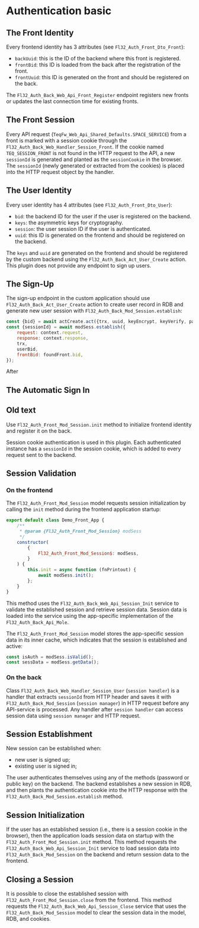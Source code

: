 # Authentication basic

## The Front Identity

Every frontend identity has 3 attributes (see `Fl32_Auth_Front_Dto_Front`):

* `backUuid`: this is the ID of the backend where this front is registered.
* `frontBid`: this ID is loaded from the back after the registration of the front.
* `frontUuid`: this ID is generated on the front and should be registered on the back.

The `Fl32_Auth_Back_Web_Api_Front_Register` endpoint registers new fronts or updates the last connection time for
existing fronts.

## The Front Session

Every API request (`TeqFw_Web_Api_Shared_Defaults.SPACE_SERVICE`) from a front is marked with a session cookie through
the `Fl32_Auth_Back_Web_Handler_Session_Front`. If the cookie named `TEQ_SESSION_FRONT` is not found in the HTTP request
to the API, a new `sessionId` is generated and planted as the `sessionCookie` in the browser. The `sessionId` (newly
generated or extracted from the cookies) is placed into the HTTP request object by the handler.

## The User Identity

Every user identity has 4 attributes (see `Fl32_Auth_Front_Dto_User`):

* `bid`: the backend ID for the user if the user is registered on the backend.
* `keys`: the asymmetric keys for cryptography.
* `session`: the user session ID if the user is authenticated.
* `uuid`: this ID is generated on the frontend and should be registered on the backend.

The `keys` and `uuid` are generated on the frontend and should be registered by the custom backend
using the `Fl32_Auth_Back_Act_User_Create` action. This plugin does not provide any endpoint to sign up users.

## The Sign-Up

The sign-up endpoint in the custom application should use `Fl32_Auth_Back_Act_User_Create` action to create user record
in RDB and generate new user session with `Fl32_Auth_Back_Mod_Session.establish`:

```javascript
const {bid} = await actCreate.act({trx, uuid, keyEncrypt, keyVerify, passHash, passSalt, email, enabled});
const {sessionId} = await modSess.establish({
    request: context.request,
    response: context.response,
    trx,
    userBid,
    frontBid: foundFront.bid,
});
```

After

## The Automatic Sign In

## Old text

Use `Fl32_Auth_Front_Mod_Session.init` method to initialize frontend identity and register it on the back.

Session cookie authentication is used in this plugin. Each authenticated instance has a `sessionId` in the session
cookie, which is added to every request sent to the backend.

## Session Validation

### On the frontend

The `Fl32_Auth_Front_Mod_Session` model requests session initialization by calling the `init` method during the frontend
application startup:

```javascript
export default class Demo_Front_App {
    /**
     * @param {Fl32_Auth_Front_Mod_Session} modSess
     */
    constructor(
        {
            Fl32_Auth_Front_Mod_Session$: modSess,
        }
    ) {
        this.init = async function (fnPrintout) {
            await modSess.init();
        };
    }
}
```

This method uses the `Fl32_Auth_Back_Web_Api_Session_Init` service to validate the established session and retrieve
session data. Session data is loaded into the service using the app-specific implementation of
the `Fl32_Auth_Back_Api_Mole`.

The `Fl32_Auth_Front_Mod_Session` model stores the app-specific session data in its inner cache, which indicates that
the session is established and active:

```javascript
const isAuth = modSess.isValid();
const sessData = modSess.getData();
```

### On the back

Class `Fl32_Auth_Back_Web_Handler_Session_User` (`session handler`) is a handler that extracts `sessionId` from HTTP
header
and saves it with `Fl32_Auth_Back_Mod_Session` (`session manager`) in HTTP request before any API-service is
processed. Any handler after `session handler` can access session data using `session manager` and HTTP request.

## Session Establishment

New session can be established when:

* new user is signed up;
* existing user is signed in;

The user authenticates themselves using any of the methods (password or public key) on the backend. The backend
establishes a new session in RDB, and then plants the authentication cookie into the HTTP response with
the `Fl32_Auth_Back_Mod_Session.establish` method.

## Session Initialization

If the user has an established session (i.e., there is a session cookie in the browser), then the application loads
session data on startup with the `Fl32_Auth_Front_Mod_Session.init` method. This method requests
the `Fl32_Auth_Back_Web_Api_Session_Init` service to load session data into `Fl32_Auth_Back_Mod_Session` on the backend
and return session data to the frontend.

## Closing a Session

It is possible to close the established session with `Fl32_Auth_Front_Mod_Session.close` from the frontend. This
method requests the `Fl32_Auth_Back_Web_Api_Session_Close` service that uses the `Fl32_Auth_Back_Mod_Session` model to
clear the session data in the model, RDB, and cookies.
 